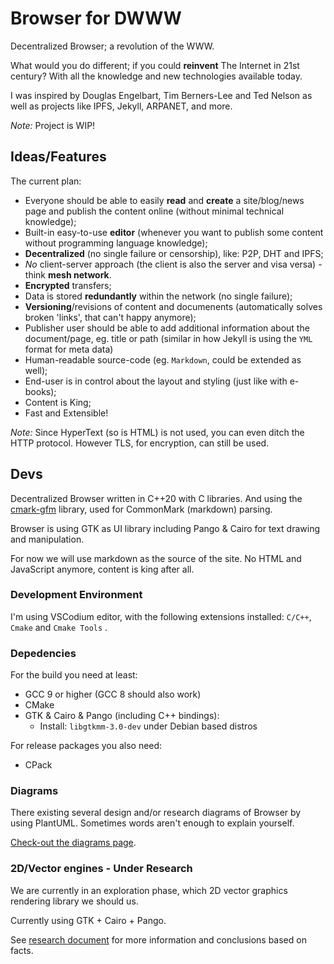 # Browser for DWWW

Decentralized Browser; a revolution of the WWW.

What would you do different; if you could **reinvent** The Internet in 21st century? With all the knowledge and new technologies available today.

I was inspired by Douglas Engelbart, Tim Berners-Lee and Ted Nelson as well as projects like IPFS, Jekyll, ARPANET, and more.

*Note:* Project is WIP!

## Ideas/Features

The current plan:

* Everyone should be able to easily **read** and **create** a site/blog/news page and publish the content online (without minimal technical knowledge);
* Built-in easy-to-use **editor** (whenever you want to publish some content without programming language knowledge);
* **Decentralized** (no single failure or censorship), like: P2P, DHT and IPFS;
* *No* client-server approach (the client is also the server and visa versa) - think **mesh network**.
* **Encrypted** transfers;
* Data is stored **redundantly** within the network (no single failure);
* **Versioning**/revisions of content and documenents (automatically solves broken 'links', that can't happy anymore);
* Publisher user should be able to add additional information about the document/page, eg. title or path (similar in how Jekyll is using the `YML` format for meta data)
* Human-readable source-code (eg. `Markdown`, could be extended as well);
* End-user is in control about the layout and styling (just like with e-books);
* Content is King;
* Fast and Extensible!

*Note:* Since HyperText (so is HTML) is not used, you can even ditch the HTTP protocol. However TLS, for encryption, can still be used.

## Devs

Decentralized Browser written in C++20 with C libraries. And using the [cmark-gfm](https://github.com/github/cmark-gfm) library, used for CommonMark (markdown) parsing.

Browser is using GTK as UI library including Pango & Cairo for text drawing and manipulation.

For now we will use markdown as the source of the site. No HTML and JavaScript anymore, content is king after all.

### Development Environment

I'm using VSCodium editor, with the following extensions installed: `C/C++`, `Cmake` and `Cmake Tools` .

### Depedencies

For the build you need at least:

* GCC 9 or higher (GCC 8 should also work)
* CMake
* GTK & Cairo & Pango (including C++ bindings):
    - Install: `libgtkmm-3.0-dev` under Debian based distros

For release packages you also need:

* CPack

### Diagrams

There existing several design and/or research diagrams of Browser by using PlantUML. Sometimes words aren't enough to explain yourself.

[Check-out the diagrams page](docs/diagrams.md).

### 2D/Vector engines - Under Research

We are currently in an exploration phase, which 2D vector graphics rendering library we should us.

Currently using GTK + Cairo + Pango.

See [research document](docs/research.md) for more information and conclusions based on facts.